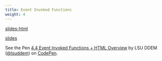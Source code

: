 ```yaml
---
title: Event Invoked Functions
weight: 4
---
```


[slides-html](../presentation-html)

[slides](../presentation4_4)

<p data-height="600" data-theme-id="33744" data-slug-hash="027b293df41326282d6577b5c4bbf652" data-default-tab="js,result" data-user="lsuddem" data-embed-version="2" data-pen-title="4.4 Event Invoked Functions + HTML Overview" data-editable="true" class="codepen">See the Pen <a href="https://codepen.io/lsuddem/pen/027b293df41326282d6577b5c4bbf652/">4.4 Event Invoked Functions + HTML Overview</a> by LSU DDEM (<a href="https://codepen.io/lsuddem">@lsuddem</a>) on <a href="https://codepen.io">CodePen</a>.</p>
<script async src="https://static.codepen.io/assets/embed/ei.js"></script>